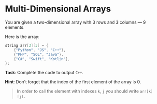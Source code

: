 # Multi-Dimensional Arrays

You are given a two-dimensional array with 3 rows and 3 columns — 9 elements.

Here is the array:
```cpp
string arr[3][3] = {
    {"Python", "JS", "C++"},
    {"PHP", "SQL", "Java"},
    {"C#", "Swift", "Kotlin"},
};
```

**Task**: Complete the code to output `C++`.

**Hint**: Don't forget that the index of the first element of the array is 0.

>In order to call the element with indexes `k`, `j` you should write `arr[k][j]`.